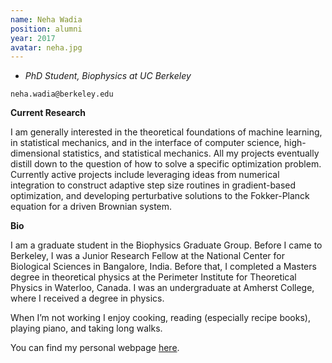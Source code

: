 ```yaml
---
name: Neha Wadia
position: alumni
year: 2017
avatar: neha.jpg
---
```


- _PhD Student, Biophysics at UC Berkeley_<br>

<i class="fa fa-envelope-o"></i> `neha.wadia@berkeley.edu`

**Current Research**

I am generally interested in the theoretical foundations of machine learning, in statistical mechanics, and in the interface of computer science, high-dimensional statistics, and statistical mechanics. All my projects eventually distill down to the question of how to solve a specific optimization problem. Currently active projects include leveraging ideas from numerical integration to construct adaptive step size routines in gradient-based optimization, and developing perturbative solutions to the Fokker-Planck equation for a driven Brownian system.

**Bio**

I am a graduate student in the Biophysics Graduate Group. Before I came to Berkeley, I was a Junior Research Fellow at the National Center for Biological Sciences in Bangalore, India. Before that, I completed a Masters degree in theoretical physics at the Perimeter Institute for Theoretical Physics in Waterloo, Canada. I was an undergraduate at Amherst College, where I received a degree in physics.

When I’m not working I enjoy cooking, reading (especially recipe books), playing piano, and taking long walks.

You can find my personal webpage [here](https://neha-wadia.github.io).
